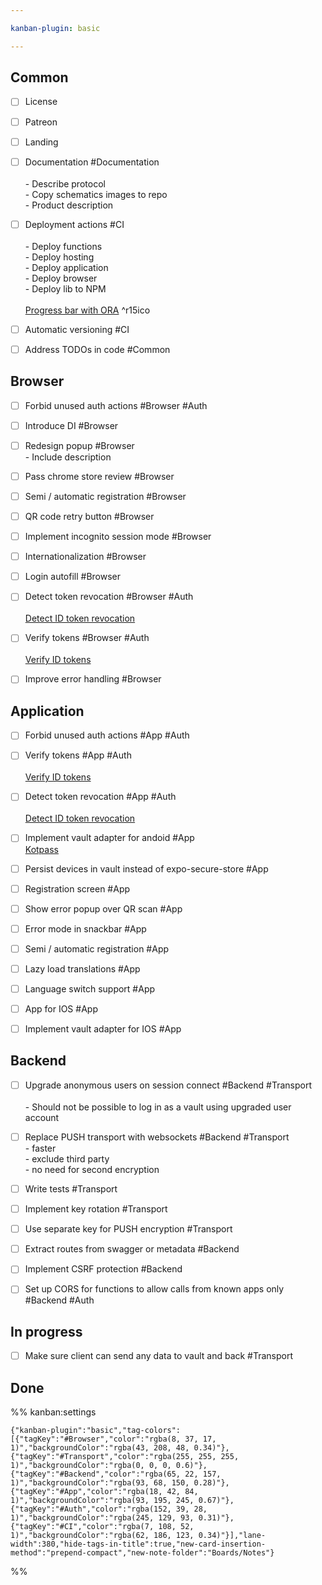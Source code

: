 ```yaml
---

kanban-plugin: basic

---
```


## Common

- [ ] License
- [ ] Patreon
- [ ] Landing
- [ ] Documentation #Documentation <br><br>- Describe protocol<br>- Copy schematics images to repo<br>- Product description
- [ ] Deployment actions #CI<br><br>- Deploy functions<br>- Deploy hosting<br>- Deploy application<br>- Deploy browser<br>- Deploy lib to NPM<br><br>[Progress bar with ORA](https://www.google.com/url?q=https://www.npmjs.com/package/ora&sa=D&source=editors&ust=1706530099466256&usg=AOvVaw0xxqa99Lu0ogMzrOev20eM) ^r15ico
- [ ] Automatic versioning #CI
- [ ] Address TODOs in code #Common


## Browser

- [ ] Forbid unused auth actions #Browser  #Auth
- [ ] Introduce DI #Browser
- [ ] Redesign popup #Browser<br>- Include description
- [ ] Pass chrome store review #Browser
- [ ] Semi / automatic registration #Browser
- [ ] QR code retry button #Browser
- [ ] Implement incognito session mode #Browser
- [ ] Internationalization #Browser
- [ ] Login autofill #Browser
- [ ] Detect token revocation #Browser  #Auth<br><br>[Detect ID token revocation](https://firebase.google.com/docs/auth/admin/manage-sessions#detect_id_token_revocation)
- [ ] Verify tokens #Browser  #Auth<br><br>[Verify ID tokens](https://www.google.com/url?q=https://firebase.google.com/docs/auth/admin/verify-id-tokens%23verify_id_tokens_using_the_firebase_admin_sdk&sa=D&source=editors&ust=1706530213495097&usg=AOvVaw0RH9o8ZV7Z9wP73RctjJ7h)
- [ ] Improve error handling #Browser


## Application

- [ ] Forbid unused auth actions #App  #Auth
- [ ] Verify tokens #App   #Auth<br><br>[Verify ID tokens](https://www.google.com/url?q=https://firebase.google.com/docs/auth/admin/verify-id-tokens%23verify_id_tokens_using_the_firebase_admin_sdk&sa=D&source=editors&ust=1706530213495097&usg=AOvVaw0RH9o8ZV7Z9wP73RctjJ7h)
- [ ] Detect token revocation #App   #Auth<br><br>[Detect ID token revocation](https://firebase.google.com/docs/auth/admin/manage-sessions#detect_id_token_revocation)
- [ ] Implement vault adapter for andoid #App<br>[Kotpass](https://github.com/keemobile/kotpass)
- [ ] Persist devices in vault instead of expo-secure-store #App
- [ ] Registration screen #App
- [ ] Show error popup over QR scan #App
- [ ] Error mode in snackbar #App
- [ ] Semi / automatic registration #App
- [ ] Lazy load translations #App
- [ ] Language switch support #App
- [ ] App for IOS #App
- [ ] Implement vault adapter for IOS #App


## Backend

- [ ] Upgrade anonymous users on session connect #Backend #Transport<br><br>- Should not be possible to log in as a vault using upgraded user account
- [ ] Replace PUSH transport with websockets #Backend #Transport<br>- faster<br>- exclude third party<br>- no need for second encryption
- [ ] Write tests #Transport
- [ ] Implement key rotation #Transport
- [ ] Use separate key for PUSH encryption #Transport
- [ ] Extract routes from swagger or metadata #Backend
- [ ] Implement CSRF protection #Backend
- [ ] Set up CORS for functions to allow calls from known apps only #Backend #Auth


## In progress

- [ ] Make sure client can send any data to vault and back #Transport


## Done





%% kanban:settings
```
{"kanban-plugin":"basic","tag-colors":[{"tagKey":"#Browser","color":"rgba(8, 37, 17, 1)","backgroundColor":"rgba(43, 208, 48, 0.34)"},{"tagKey":"#Transport","color":"rgba(255, 255, 255, 1)","backgroundColor":"rgba(0, 0, 0, 0.6)"},{"tagKey":"#Backend","color":"rgba(65, 22, 157, 1)","backgroundColor":"rgba(93, 68, 150, 0.28)"},{"tagKey":"#App","color":"rgba(18, 42, 84, 1)","backgroundColor":"rgba(93, 195, 245, 0.67)"},{"tagKey":"#Auth","color":"rgba(152, 39, 28, 1)","backgroundColor":"rgba(245, 129, 93, 0.31)"},{"tagKey":"#CI","color":"rgba(7, 108, 52, 1)","backgroundColor":"rgba(62, 186, 123, 0.34)"}],"lane-width":380,"hide-tags-in-title":true,"new-card-insertion-method":"prepend-compact","new-note-folder":"Boards/Notes"}
```
%%
